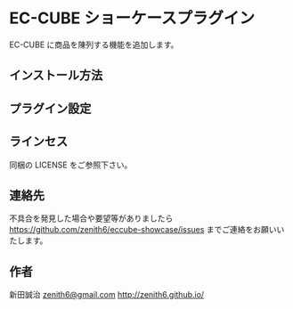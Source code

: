 EC-CUBE ショーケースプラグイン
==============================

EC-CUBE に商品を陳列する機能を追加します。


インストール方法
----------------

プラグイン設定
--------------

ラインセス
---------
同梱の LICENSE をご参照下さい。


連絡先
------
不具合を発見した場合や要望等がありましたら https://github.com/zenith6/eccube-showcase/issues までご連絡をお願いいたします。


作者
----
新田誠治 <zenith6@gmail.com> http://zenith6.github.io/
